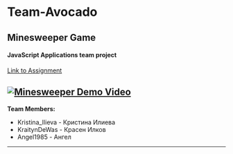 # Team-Avocado
## Minesweeper Game 
#### JavaScript Applications team project
[Link to Assignment](https://github.com/TelerikAcademy/JavaScript-Applications/blob/master/Teamwork/README.md)

[![Minesweeper Demo Video](http://img.youtube.com/vi/0DxmqahqMT4/0.jpg)](http://www.youtube.com/watch?v=0DxmqahqMT4)
---
**Team Members:**
* Kristina_Ilieva - Кристина Илиева
* KraitynDeWas - Красен Илков
* Angel1985 - Ангел


---



